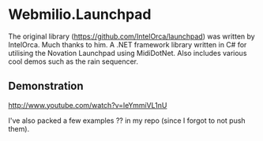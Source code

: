 Webmilio.Launchpad
=====================
The original library (https://github.com/IntelOrca/launchpad) was written by IntelOrca. Much thanks to him.
A .NET framework library written in C# for utilising the Novation Launchpad
using MidiDotNet. Also includes various cool demos such as the rain sequencer.

Demonstration
-----------------------
http://www.youtube.com/watch?v=leYmmiVL1nU

I've also packed a few examples ?? in my repo (since I forgot to not push them).
